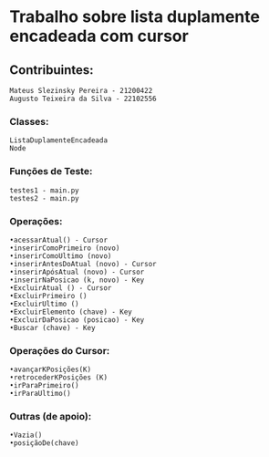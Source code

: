 # Trabalho sobre lista duplamente encadeada com cursor

## Contribuintes:

    Mateus Slezinsky Pereira - 21200422
    Augusto Teixeira da Silva - 22102556

### Classes:

    ListaDuplamenteEncadeada
    Node

### Funções de Teste:

    testes1 - main.py
    testes2 - main.py

### Operações:

    •acessarAtual() - Cursor
    •inserirComoPrimeiro (novo)
    •inserirComoUltimo (novo)
    •inserirAntesDoAtual (novo) - Cursor
    •inserirApósAtual (novo) - Cursor
    •inserirNaPosicao (k, novo) - Key
    •ExcluirAtual () - Cursor
    •ExcluirPrimeiro ()
    •ExcluirUltimo ()
    •ExcluirElemento (chave) - Key
    •ExcluirDaPosicao (posicao) - Key
    •Buscar (chave) - Key

### Operações do Cursor:

    •avançarKPosições(K)
    •retrocederKPosições (K)
    •irParaPrimeiro()
    •irParaUltimo()

### Outras (de apoio):

    •Vazia()
    •posiçãoDe(chave)
